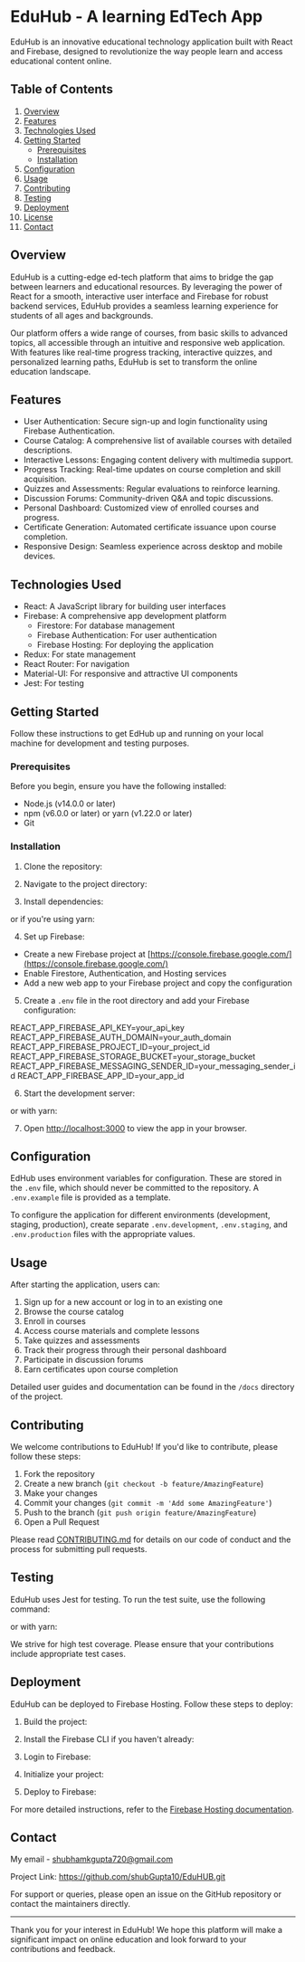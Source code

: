 # EduHub - A learning EdTech App

EduHub is an innovative educational technology application built with React and Firebase, designed to revolutionize the way people learn and access educational content online.

## Table of Contents
1. [Overview](#overview)
2. [Features](#features)
3. [Technologies Used](#technologies-used)
4. [Getting Started](#getting-started)
   - [Prerequisites](#prerequisites)
   - [Installation](#installation)
5. [Configuration](#configuration)
6. [Usage](#usage)
7. [Contributing](#contributing)
8. [Testing](#testing)
9. [Deployment](#deployment)
10. [License](#license)
11. [Contact](#contact)

## Overview

EduHub is a cutting-edge ed-tech platform that aims to bridge the gap between learners and educational resources. By leveraging the power of React for a smooth, interactive user interface and Firebase for robust backend services, EduHub provides a seamless learning experience for students of all ages and backgrounds.

Our platform offers a wide range of courses, from basic skills to advanced topics, all accessible through an intuitive and responsive web application. With features like real-time progress tracking, interactive quizzes, and personalized learning paths, EduHub is set to transform the online education landscape.

## Features

- User Authentication: Secure sign-up and login functionality using Firebase Authentication.
- Course Catalog: A comprehensive list of available courses with detailed descriptions.
- Interactive Lessons: Engaging content delivery with multimedia support.
- Progress Tracking: Real-time updates on course completion and skill acquisition.
- Quizzes and Assessments: Regular evaluations to reinforce learning.
- Discussion Forums: Community-driven Q&A and topic discussions.
- Personal Dashboard: Customized view of enrolled courses and progress.
- Certificate Generation: Automated certificate issuance upon course completion.
- Responsive Design: Seamless experience across desktop and mobile devices.

## Technologies Used

- React: A JavaScript library for building user interfaces
- Firebase: A comprehensive app development platform
  - Firestore: For database management
  - Firebase Authentication: For user authentication
  - Firebase Hosting: For deploying the application
- Redux: For state management
- React Router: For navigation
- Material-UI: For responsive and attractive UI components
- Jest: For testing

## Getting Started

Follow these instructions to get EdHub up and running on your local machine for development and testing purposes.

### Prerequisites

Before you begin, ensure you have the following installed:
- Node.js (v14.0.0 or later)
- npm (v6.0.0 or later) or yarn (v1.22.0 or later)
- Git

### Installation

1. Clone the repository:

2. Navigate to the project directory:

3. Install dependencies:

or if you're using yarn:

4. Set up Firebase:
- Create a new Firebase project at [https://console.firebase.google.com/](https://console.firebase.google.com/)
- Enable Firestore, Authentication, and Hosting services
- Add a new web app to your Firebase project and copy the configuration

5. Create a `.env` file in the root directory and add your Firebase configuration:

REACT_APP_FIREBASE_API_KEY=your_api_key
REACT_APP_FIREBASE_AUTH_DOMAIN=your_auth_domain
REACT_APP_FIREBASE_PROJECT_ID=your_project_id
REACT_APP_FIREBASE_STORAGE_BUCKET=your_storage_bucket
REACT_APP_FIREBASE_MESSAGING_SENDER_ID=your_messaging_sender_id
REACT_APP_FIREBASE_APP_ID=your_app_id

6. Start the development server:

or with yarn:

7. Open [http://localhost:3000](http://localhost:3000) to view the app in your browser.

## Configuration

EdHub uses environment variables for configuration. These are stored in the `.env` file, which should never be committed to the repository. A `.env.example` file is provided as a template.

To configure the application for different environments (development, staging, production), create separate `.env.development`, `.env.staging`, and `.env.production` files with the appropriate values.

## Usage

After starting the application, users can:

1. Sign up for a new account or log in to an existing one
2. Browse the course catalog
3. Enroll in courses
4. Access course materials and complete lessons
5. Take quizzes and assessments
6. Track their progress through their personal dashboard
7. Participate in discussion forums
8. Earn certificates upon course completion

Detailed user guides and documentation can be found in the `/docs` directory of the project.

## Contributing

We welcome contributions to EduHub! If you'd like to contribute, please follow these steps:

1. Fork the repository
2. Create a new branch (`git checkout -b feature/AmazingFeature`)
3. Make your changes
4. Commit your changes (`git commit -m 'Add some AmazingFeature'`)
5. Push to the branch (`git push origin feature/AmazingFeature`)
6. Open a Pull Request

Please read [CONTRIBUTING.md](CONTRIBUTING.md) for details on our code of conduct and the process for submitting pull requests.

## Testing

EduHub uses Jest for testing. To run the test suite, use the following command:

or with yarn:

We strive for high test coverage. Please ensure that your contributions include appropriate test cases.

## Deployment

EduHub can be deployed to Firebase Hosting. Follow these steps to deploy:

1. Build the project:

2. Install the Firebase CLI if you haven't already:

3. Login to Firebase:

4. Initialize your project:

5. Deploy to Firebase:

For more detailed instructions, refer to the [Firebase Hosting documentation](https://firebase.google.com/docs/hosting).


## Contact

My email - shubhamkgupta720@gmail.com

Project Link: https://github.com/shubGupta10/EduHUB.git

For support or queries, please open an issue on the GitHub repository or contact the maintainers directly.

---

Thank you for your interest in EduHub! We hope this platform will make a significant impact on online education and look forward to your contributions and feedback.
